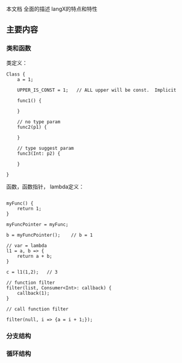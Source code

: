 本文档 全面的描述 langX的特点和特性 

## 主要内容

### 类和函数

类定义：

```
Class {
    a = 1;

    UPPER_IS_CONST = 1;   // ALL upper will be const.  Implicit

    func1() {

    }   

    // no type param
    func2(p1) {

    }

    // type suggest param
    func3(Int: p2) {

    }

}

```

函数，函数指针， lambda定义： 

```

myFunc() {
    return 1;
}

myFuncPointer = myFunc;

b = myFuncPointer();    // b = 1

// var = lambda
l1 = a, b => {
    return a + b;
}

c = l1(1,2);   // 3

// function filter
filter(list, Consumer<Int>: callback) {
    callback(1);
}

// call function filter

filter(null, i => {a = i + 1;});

```

### 分支结构


### 循环结构

